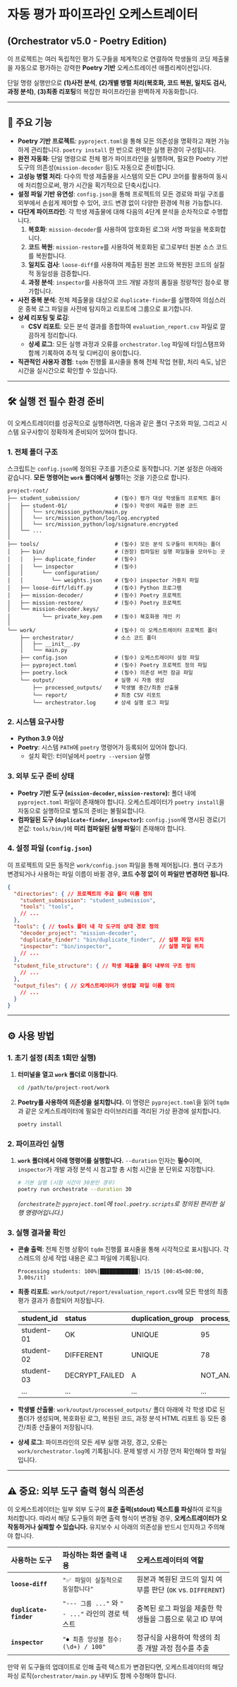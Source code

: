 # 자동 평가 파이프라인 오케스트레이터 

## (Orchestrator v5.0 - Poetry Edition)

이 프로젝트는 여러 독립적인 평가 도구들을 체계적으로 연결하여 학생들의 코딩 제출물을 자동으로 평가하는 강력한 **Poetry 기반** 오케스트레이션 애플리케이션입니다.

단일 명령 실행만으로 **(1)사전 분석**, **(2)개별 병렬 처리(복호화, 코드 복원, 일치도 검사, 과정 분석)**, **(3)최종 리포팅**의 복잡한 파이프라인을 완벽하게 자동화합니다.

---

## 🚀 주요 기능

-   **Poetry 기반 프로젝트**: `pyproject.toml`을 통해 모든 의존성을 명확하고 재현 가능하게 관리합니다. `poetry install` 한 번으로 완벽한 실행 환경이 구성됩니다.
-   **완전 자동화**: 단일 명령으로 전체 평가 파이프라인을 실행하며, 필요한 Poetry 기반 도구의 의존성(`mission-decoder` 등)도 자동으로 준비합니다.
-   **고성능 병렬 처리**: 다수의 학생 제출물을 시스템의 모든 CPU 코어를 활용하여 동시에 처리함으로써, 평가 시간을 획기적으로 단축시킵니다.
-   **설정 파일 기반 유연성**: `config.json`을 통해 프로젝트의 모든 경로와 파일 구조를 외부에서 손쉽게 제어할 수 있어, 코드 변경 없이 다양한 환경에 적용 가능합니다.
-   **다단계 파이프라인**: 각 학생 제출물에 대해 다음의 4단계 분석을 순차적으로 수행합니다.
    1.  **복호화**: `mission-decoder`를 사용하여 암호화된 로그와 서명 파일을 복호화합니다.
    2.  **코드 복원**: `mission-restore`를 사용하여 복호화된 로그로부터 원본 소스 코드를 복원합니다.
    3.  **일치도 검사**: `loose-diff`를 사용하여 제출된 원본 코드와 복원된 코드의 실질적 동일성을 검증합니다.
    4.  **과정 분석**: `inspector`를 사용하여 코드 개발 과정의 품질을 정량적인 점수로 평가합니다.
-   **사전 중복 분석**: 전체 제출물을 대상으로 `duplicate-finder`를 실행하여 의심스러운 중복 로그 파일을 사전에 탐지하고 리포트에 그룹으로 표기합니다.
-   **상세 리포팅 및 로깅**:
    -   **CSV 리포트**: 모든 분석 결과를 종합하여 `evaluation_report.csv` 파일로 깔끔하게 정리합니다.
    -   **상세 로그**: 모든 실행 과정과 오류를 `orchestrator.log` 파일에 타임스탬프와 함께 기록하여 추적 및 디버깅이 용이합니다.
-   **직관적인 사용자 경험**: `tqdm` 진행률 표시줄을 통해 전체 작업 현황, 처리 속도, 남은 시간을 실시간으로 확인할 수 있습니다.

---

## 🛠️ 실행 전 필수 환경 준비

이 오케스트레이터를 성공적으로 실행하려면, 다음과 같은 폴더 구조와 파일, 그리고 시스템 요구사항이 정확하게 준비되어 있어야 합니다.

### 1. 전체 폴더 구조

스크립트는 `config.json`에 정의된 구조를 기준으로 동작합니다. 기본 설정은 아래와 같습니다. **모든 명령어는 `work` 폴더에서 실행**하는 것을 기준으로 합니다.

```
project-root/
├── student_submission/           # (필수) 평가 대상 학생들의 프로젝트 폴더
│   ├── student-01/               # (필수) 학생이 제출한 원본 코드
│   │   └── src/mission_python/main.py       
│   │   └── src/mission_python/log/log.encrypted
│   │   └── src/mission_python/log/signature.encrypted
│   └── ...
│
├── tools/                        # (필수) 모든 분석 도구들이 위치하는 폴더
│   ├── bin/                      # (권장) 컴파일된 실행 파일들을 모아두는 곳
│   │   ├── duplicate_finder      # (필수)
│   │   └── inspector             # (필수)
│   │      └── configuration/
│   │         └── weights.json    # (필수) inspector 가중치 파일
│   ├── loose-diff/ldiff.py       # (필수) Python 프로그램
│   ├── mission-decoder/          # (필수) Poetry 프로젝트
│   ├── mission-restore/          # (필수) Poetry 프로젝트
│   └── mission-decoder.keys/
│          └── private_key.pem    # (필수) 복호화용 개인 키
│
└── work/                         # (필수) 이 오케스트레이터 프로젝트 폴더
    ├── orchestrator/             # 소스 코드 폴더
    │   ├── __init__.py
    │   └── main.py
    ├── config.json               # (필수) 오케스트레이터 설정 파일
    ├── pyproject.toml            # (필수) Poetry 프로젝트 정의 파일
    ├── poetry.lock               # (필수) 의존성 버전 잠금 파일
    └── output/                   # 실행 시 자동 생성
        ├── processed_outputs/    # 학생별 중간/최종 산출물
        └── report/               # 최종 CSV 리포트
        └── orchestrator.log      # 상세 실행 로그 파일
```

### 2. 시스템 요구사항

-   **Python 3.9 이상**
-   **Poetry**: 시스템 `PATH`에 `poetry` 명령어가 등록되어 있어야 합니다.
    -   설치 확인: 터미널에서 `poetry --version` 실행

### 3. 외부 도구 준비 상태

-   **Poetry 기반 도구 (`mission-decoder`, `mission-restore`):** 폴더 내에 `pyproject.toml` 파일이 존재해야 합니다. 오케스트레이터가 `poetry install`을 자동으로 실행하므로 별도의 준비는 불필요합니다.
-   **컴파일된 도구 (`duplicate-finder`, `inspector`):** `config.json`에 명시된 경로(기본값: `tools/bin/`)에 **미리 컴파일된 실행 파일**이 존재해야 합니다.

### 4. 설정 파일 (`config.json`)

이 프로젝트의 모든 동작은 `work/config.json` 파일을 통해 제어됩니다. 폴더 구조가 변경되거나 사용하는 파일 이름이 바뀔 경우, **코드 수정 없이 이 파일만 변경하면 됩니다.**

```json
{
  "directories": { // 프로젝트의 주요 폴더 이름 정의
    "student_submission": "student_submission",
    "tools": "tools",
    // ...
  },
  "tools": { // tools 폴더 내 각 도구의 상대 경로 정의
    "decoder_project": "mission-decoder",
    "duplicate_finder": "bin/duplicate_finder", // 실행 파일 위치
    "inspector": "bin/inspector",               // 실행 파일 위치
    // ...
  },
  "student_file_structure": { // 학생 제출물 폴더 내부의 구조 정의
    // ...
  },
  "output_files": { // 오케스트레이터가 생성할 파일 이름 정의
    // ...
  }
}
```

---

## ⚙️ 사용 방법

### 1. 초기 설정 (최초 1회만 실행)

1.  **터미널을 열고 `work` 폴더로 이동합니다.**
    ```bash
    cd /path/to/project-root/work
    ```

2.  **Poetry를 사용하여 의존성을 설치합니다.**
    이 명령은 `pyproject.toml`을 읽어 `tqdm`과 같은 오케스트레이터에 필요한 라이브러리를 격리된 가상 환경에 설치합니다.
    ```bash
    poetry install
    ```

### 2. 파이프라인 실행

1.  **`work` 폴더에서 아래 명령어를 실행합니다.**
    `--duration` 인자는 **필수**이며, `inspector`가 개발 과정 분석 시 참고할 총 시험 시간을 분 단위로 지정합니다.

    ```bash
    # 기본 실행 (시험 시간이 30분인 경우)
    poetry run orchestrate --duration 30
    ```
    *(`orchestrate`는 `pyproject.toml`에 `tool.poetry.scripts`로 정의된 편리한 실행 명령어입니다.)*

### 3. 실행 결과물 확인

-   **콘솔 출력**: 전체 진행 상황이 `tqdm` 진행률 표시줄을 통해 시각적으로 표시됩니다. 각 스레드의 상세 작업 내용은 로그 파일에 기록됩니다.

    ```
    Processing students: 100%|████████████| 15/15 [00:45<00:00,  3.00s/it]
    ```

-   **최종 리포트**: `work/output/report/evaluation_report.csv`에 모든 학생의 최종 평가 결과가 종합되어 저장됩니다.

    | student_id | status | duplication\_group | process\_analysis\_score | location |
    | :--- | :--- | :--- | :--- | :--- |
    | student-01 | OK | UNIQUE | 95 | Seoul |
    | student-02 | DIFFERENT | UNIQUE | 78 | Busan |
    | student-03 | DECRYPT\_FAILED | A | NOT\_ANALYZED | FILE\_NOT\_FOUND |
    | ... | ... | ... | ... | ... |

-   **학생별 산출물**: `work/output/processed_outputs/` 폴더 아래에 각 학생 ID로 된 폴더가 생성되며, 복호화된 로그, 복원된 코드, 과정 분석 HTML 리포트 등 모든 중간/최종 산출물이 저장됩니다.

-   **상세 로그**: 파이프라인의 모든 세부 실행 과정, 경고, 오류는 `work/orchestrator.log`에 기록됩니다. 문제 발생 시 가장 먼저 확인해야 할 파일입니다.


---

## ⚠️ 중요: 외부 도구 출력 형식 의존성

이 오케스트레이터는 일부 외부 도구의 **표준 출력(stdout) 텍스트를 파싱**하여 로직을 처리합니다. 따라서 해당 도구들의 화면 출력 형식이 변경될 경우, **오케스트레이터가 오작동하거나 실패할 수 있습니다.** 유지보수 시 아래의 의존성을 반드시 인지하고 주의해야 합니다.

| 사용하는 도구 | 파싱하는 화면 출력 내용 | 오케스트레이터의 역할 |
| :--- | :--- | :--- |
| **`loose-diff`** | `"✅ 파일이 실질적으로 동일합니다"` | 원본과 복원된 코드의 일치 여부를 판단 (`OK` vs. `DIFFERENT`) |
| **`duplicate-finder`**| `"--- 그룹 ..."` 와 `" - ..."` 라인의 경로 텍스트| 중복된 로그 파일을 제출한 학생들을 그룹으로 묶고 ID 부여 |
| **`inspector`** | `"⏺︎ 최종 앙상블 점수: (\d+) / 100"` | 정규식을 사용하여 학생의 최종 개발 과정 점수를 추출 |

만약 위 도구들의 업데이트로 인해 출력 텍스트가 변경된다면, 오케스트레이터의 해당 파싱 로직(`orchestrator/main.py` 내부)도 함께 수정해야 합니다.